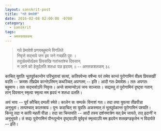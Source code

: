 ```yaml
---
layout: sanskrit-post
title: "गते प्रेमावेशे"
date: 2016-02-08 02:00:00 -0700
category:
  - sanskrit
tags:
  - अमरुकशतकम्
---
```


> गते प्रेमावेशे प्रणयबहुमाने विगलिते   
> निवृत्ते सद्भावे जन इव जने गच्छति पुरः ।  
> तदुत्प्रेक्ष्योत्प्रेक्ष्य प्रियसखि गतांस्तांश्च दिवसान्   
> न जाने को हेतुर्दलति शतधा यन्न हृदयम् ॥
> -- अमरुकशतकम् ३८

काचित् युवतिः भूतपूर्वकान्तेन परिभूतायां सत्यां, कतिपयेभ्यः वर्षेभ्यः परं
तमेव कान्तं पुरोगामिनं वीक्ष्य प्रियसखीं वदति -- क्रमशः तीव्रप्रेम कान्तेऽस्मिन्
कथञ्चित् अपगतम् -- इति। आदौ गतः प्रेमावेशः। ततः अपगतः बहुमानः।
ततः सद्भावोऽपि निवृत्तः। अन्ते सामान्योऽयं जनः सञ्जातः। सद्यस्तु तं
पुरोगामिनं दृष्ट्वा गतान् तान् दिवसान् स्मृत्वा स्मृत्वा मम हृदयं न शतधा दलति।

अयं भावः -- पूर्वं कौचित् दम्पती रमेते। कालेन सः सम्पर्कः विनाशं गतः। तदा तया
युवत्या तीव्रपीडा अनुभूता। तत्पश्चात् कालस्रावः। पुनः कदाचित् सा युवतिः अकस्मात्
तं भूतपूर्वकान्तं पुरोगामिनं पश्यति। किन्तु तदा न कापि महती पीडा।
तदा सा चिन्तयति -- आदौ तस्य दर्शनमात्रेण यत् प्रेम जायते,
तत् इदानीं न अनुभूयते। तं सद्यः पुरोगामिनं पौनःपुन्येन दृष्ट्वाऽपि पूर्ववृत्तं स्मृत्वाऽपि
मम हृदयेन शतखण्डकृतेन न विदार्यते -- इति।
